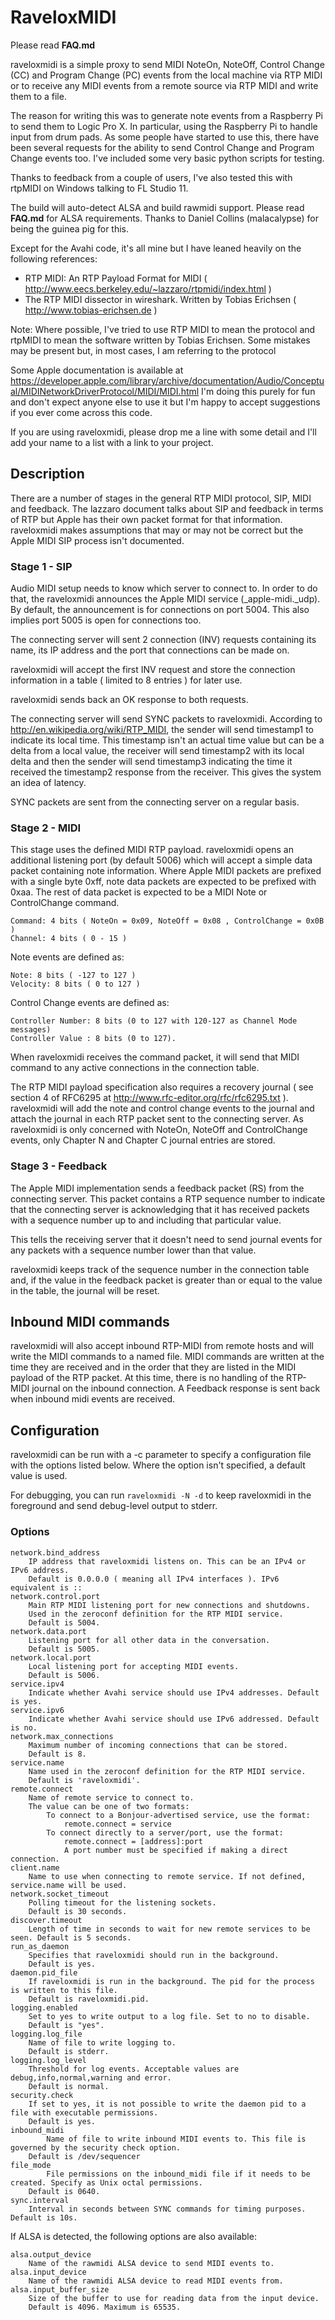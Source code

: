 # RaveloxMIDI

Please read **FAQ.md**

raveloxmidi is a simple proxy to send MIDI NoteOn, NoteOff, Control Change (CC) and Program Change (PC) events from the local machine via RTP MIDI or to receive any MIDI events from a remote source via RTP MIDI and write them to a file.

The reason for writing this was to generate note events from a Raspberry Pi to send them to Logic Pro X. In particular, using the Raspberry Pi to handle input from drum pads. As some people have started to use this, there have been several requests for the ability to send Control Change and Program Change events too. I've included some very basic python scripts for testing.

Thanks to feedback from a couple of users, I've also tested this with rtpMIDI on Windows talking to FL Studio 11.

The build will auto-detect ALSA and build rawmidi support. Please read **FAQ.md** for ALSA requirements. Thanks to Daniel Collins (malacalypse) for being the guinea pig for this.

Except for the Avahi code, it's all mine but I have leaned heavily on the following references:

* RTP MIDI: An RTP Payload Format for MIDI ( http://www.eecs.berkeley.edu/~lazzaro/rtpmidi/index.html )
* The RTP MIDI dissector in wireshark. Written by Tobias Erichsen ( http://www.tobias-erichsen.de )

Note: Where possible, I've tried to use RTP MIDI to mean the protocol and rtpMIDI to mean the software written by Tobias Erichsen. Some mistakes may be present but,
in most cases, I am referring to the protocol

Some Apple documentation is available at https://developer.apple.com/library/archive/documentation/Audio/Conceptual/MIDINetworkDriverProtocol/MIDI/MIDI.html
I'm doing this purely for fun and don't expect anyone else to use
it but I'm happy to accept suggestions if you ever come across
this code.

If you are using raveloxmidi, please drop me a line with some detail and I'll add your name to a list
with a link to your project.

## Description
There are a number of stages in the general RTP MIDI protocol, SIP, MIDI and feedback. The lazzaro document talks about SIP and feedback in terms of RTP but Apple has their own packet format for that information. raveloxmidi makes assumptions that may or may not be correct but the Apple MIDI SIP process isn't documented.

### Stage 1 - SIP
Audio MIDI setup needs to know which server to connect to. In order to do that, the raveloxmidi announces the Apple MIDI service (_apple-midi._udp). By default, the announcement is for connections on port 5004. This also implies port 5005 is open for connections too.

The connecting server will sent 2 connection (INV) requests containing its name, its IP address and the port that connections can be made on.

raveloxmidi will accept the first INV request and store the connection information in a table ( limited to 8 entries ) for later use.

raveloxmidi sends back an OK response to both requests.

The connecting server will send SYNC packets to raveloxmidi. According to http://en.wikipedia.org/wiki/RTP_MIDI, the sender will send timestamp1 to indicate its local time. This timestamp isn't an actual time value but can be a delta from a local value, the receiver will send timestamp2 with its local delta and then the sender will send timestamp3 indicating the time it received the timestamp2 response from the receiver. This gives the system an idea of latency.

SYNC packets are sent from the connecting server on a regular basis.

### Stage 2 - MIDI
This stage uses the defined MIDI RTP payload. raveloxmidi opens an additional listening port (by default 5006) which will accept a simple data packet containing note information. Where Apple MIDI packets are prefixed with a single byte 0xff, note data packets are expected to be prefixed with 0xaa. The rest of data packet is expected to be a MIDI Note or ControlChange command.

```
Command: 4 bits ( NoteOn = 0x09, NoteOff = 0x08 , ControlChange = 0x0B )
Channel: 4 bits ( 0 - 15 )
```

Note events are defined as:
```
Note: 8 bits ( -127 to 127 )
Velocity: 8 bits ( 0 to 127 )
```

Control Change events are defined as:
```
Controller Number: 8 bits (0 to 127 with 120-127 as Channel Mode messages)
Controller Value : 8 bits (0 to 127).
```

When raveloxmidi receives the command packet, it will send that MIDI command to any  active connections in the connection table. 

The RTP MIDI payload specification also requires a recovery journal ( see section 4 of RFC6295 at http://www.rfc-editor.org/rfc/rfc6295.txt ). raveloxmidi will add the note and control change events to the journal and attach the journal in each RTP packet sent to the connecting server. As raveloxmidi is only concerned with NoteOn, NoteOff and ControlChange events, only Chapter N and Chapter C journal entries are stored.

### Stage 3 - Feedback
The Apple MIDI implementation sends a feedback packet (RS) from the connecting server. This packet contains a RTP sequence number to indicate that the connecting server is acknowledging that it has received packets with a sequence number up to and including that particular value.

This tells the receiving server that it doesn't need to send journal events for any packets with a sequence number lower than that value.

raveloxmidi keeps track of the sequence number in the connection table and, if the value in the feedback packet is greater than or equal to the value in the table, the journal will be reset. 

## Inbound MIDI commands 
raveloxmidi will also accept inbound RTP-MIDI from remote hosts and will write the MIDI commands to a named file. MIDI commands are written at the time they are received and in the order that they are listed in the MIDI payload of the RTP packet. At this time, there is no handling of the RTP-MIDI journal on the inbound connection. A Feedback response is sent back when inbound midi events are received.

## Configuration
raveloxmidi can be run with a -c parameter to specify a configuration file with the options listed below.
Where the option isn't specified, a default value is used.

For debugging, you can run ```raveloxmidi -N -d``` to keep raveloxmidi in the foreground and send debug-level output to stderr.

### Options
```
network.bind_address
	IP address that raveloxmidi listens on. This can be an IPv4 or IPv6 address.
	Default is 0.0.0.0 ( meaning all IPv4 interfaces ). IPv6 equivalent is ::
network.control.port
	Main RTP MIDI listening port for new connections and shutdowns.
	Used in the zeroconf definition for the RTP MIDI service.
	Default is 5004.
network.data.port
	Listening port for all other data in the conversation.
	Default is 5005.
network.local.port
	Local listening port for accepting MIDI events.
	Default is 5006.
service.ipv4
	Indicate whether Avahi service should use IPv4 addresses. Default is yes.
service.ipv6
	Indicate whether Avahi service should use IPv6 addressed. Default is no.
network.max_connections
	Maximum number of incoming connections that can be stored.
	Default is 8.
service.name
	Name used in the zeroconf definition for the RTP MIDI service.
	Default is 'raveloxmidi'.
remote.connect
	Name of remote service to connect to.
	The value can be one of two formats:
		To connect to a Bonjour-advertised service, use the format:
			remote.connect = service
		To connect directly to a server/port, use the format:
			remote.connect = [address]:port
			A port number must be specified if making a direct connection.
client.name
	Name to use when connecting to remote service. If not defined, service.name will be used.
network.socket_timeout
	Polling timeout for the listening sockets.
	Default is 30 seconds.
discover.timeout
	Length of time in seconds to wait for new remote services to be seen. Default is 5 seconds.
run_as_daemon
	Specifies that raveloxmidi should run in the background.
	Default is yes.
daemon.pid_file
	If raveloxmidi is run in the background. The pid for the process is written to this file.
	Default is raveloxmidi.pid.
logging.enabled
	Set to yes to write output to a log file. Set to no to disable.
	Default is "yes".
logging.log_file
	Name of file to write logging to.
	Default is stderr.
logging.log_level
	Threshold for log events. Acceptable values are debug,info,normal,warning and error.
	Default is normal.
security.check
	If set to yes, it is not possible to write the daemon pid to a file with executable permissions.
	Default is yes.
inbound_midi
        Name of file to write inbound MIDI events to. This file is governed by the security check option.
	Default is /dev/sequencer
file_mode
        File permissions on the inbound_midi file if it needs to be created. Specify as Unix octal permissions. 
	Default is 0640.
sync.interval
	Interval in seconds between SYNC commands for timing purposes. Default is 10s.
```

If ALSA is detected, the following options are also available:

```
alsa.output_device
	Name of the rawmidi ALSA device to send MIDI events to.
alsa.input_device
	Name of the rawmidi ALSA device to read MIDI events from.
alsa.input_buffer_size
	Size of the buffer to use for reading data from the input device.
	Default is 4096. Maximum is 65535.
```
